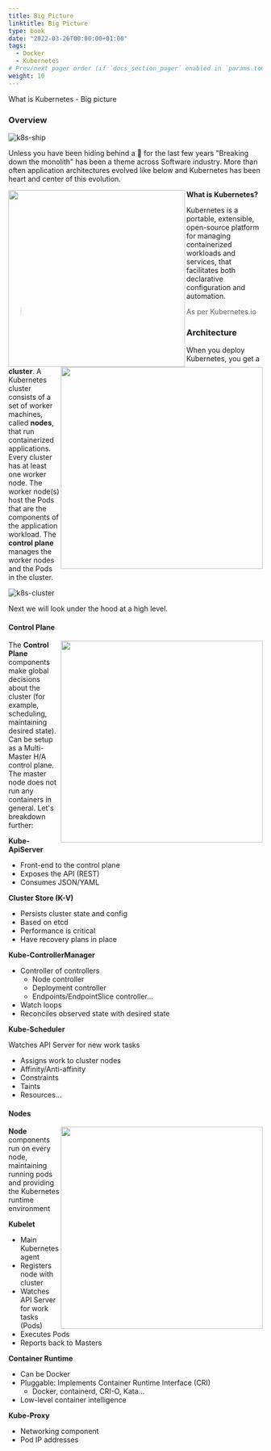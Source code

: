 ```yaml
---
title: Big Picture
linktitle: Big Picture
type: book
date: "2022-03-26T00:00:00+01:00"
tags:
  - Docker
  - Kubernetes
# Prev/next pager order (if `docs_section_pager` enabled in `params.toml`)
weight: 10
---
```


What is Kubernetes - Big picture

<!--more-->
### Overview

![k8s-ship](/images/uploads/k8s-ship.PNG)

Unless you have been hiding behind a 🗿 for the last few years "Breaking down the monolith" has been a theme across Software industry.  More than often application architectures evolved like below and Kubernetes has been heart and center of this evolution.

<img align="left" width="350" height="350" src="/images/uploads/monolith.PNG">
<img align="right" width="400" height="400" src="/images/uploads/k8s-microservices.png">  

**What is Kubernetes?**

Kubernetes is a portable, extensible, open-source platform for managing containerized workloads and services, that facilitates both declarative configuration and automation.
> As per Kubernetes.io

### Architecture


When you deploy Kubernetes, you get a **cluster**.
A Kubernetes cluster consists of a set of worker machines, called **nodes**, that run containerized applications. Every cluster has at least one worker node. The worker node(s) host the Pods that are the components of the application workload. The **control plane** manages the worker nodes and the Pods in the cluster.

![k8s-cluster](/images/uploads/k8s-cluster.png)

Next we will look under the hood at a high level.

#### Control Plane

<img align="right" width="400" height="400" src="/images/uploads/k8s-master.png">

The **Control Plane** components make global decisions about the cluster (for example, scheduling, maintaining desired state). Can be setup as a Multi-Master H/A control plane. The master node does not run any containers in general. Let's breakdown further:

**Kube-ApiServer**

- Front-end to the control plane
- Exposes the API (REST)
- Consumes JSON/YAML

**Cluster Store (K-V)**

- Persists cluster state and config
- Based on etcd
- Performance is critical
- Have recovery plans in place

**Kube-ControllerManager**

- Controller of controllers
  - Node controller
  - Deployment controller
  - Endpoints/EndpointSlice controller…
- Watch loops
- Reconciles observed state with desired state

**Kube-Scheduler**

Watches API Server for new work tasks
- Assigns work to cluster nodes
- Affinity/Anti-affinity
- Constraints
- Taints
- Resources…

#### Nodes

<img align="right" width="400" height="400" src="/images/uploads/k8s-node.png">

**Node** components run on every node, maintaining running pods and providing the Kubernetes runtime environment

**Kubelet**

- Main Kubernetes agent
- Registers node with cluster
- Watches API Server for work tasks (Pods)
- Executes Pods
- Reports back to Masters

**Container Runtime**

- Can be Docker
- Pluggable: Implements Container Runtime Interface (CRI)
  - Docker, containerd, CRI-O, Kata…
- Low-level container intelligence

**Kube-Proxy**

- Networking component
- Pod IP addresses
